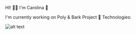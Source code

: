HI! 👋🏻 I'm Carolina 🤠

I'm currently working on Poly & Bark Project 💛 
Technologies:

![alt text](https://github.com/carolinaegithub/images/blob/[branch]/tailwindcss.png?raw=true)

<!---
carolinaegithub/carolinaegithub is a ✨ special ✨ repository because its `README.md` (this file) appears on your GitHub profile.
You can click the Preview link to take a look at your changes.
--->
